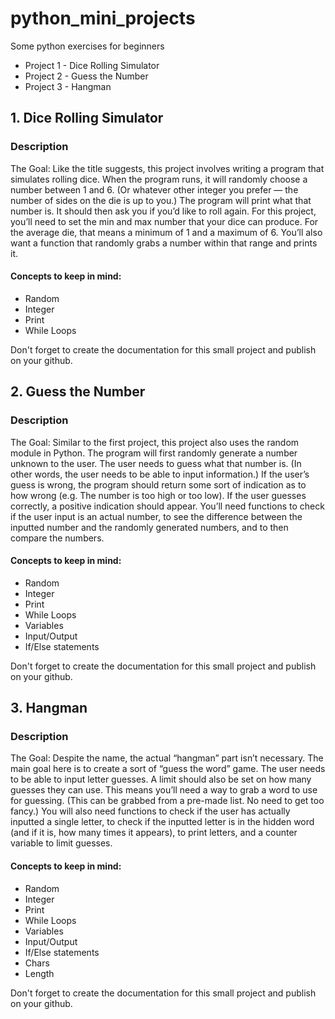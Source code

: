 # python_mini_projects
Some python exercises for beginners


* Project 1 - Dice Rolling Simulator
* Project 2 - Guess the Number
* Project 3 - Hangman

## 1. Dice Rolling Simulator

### Description
The Goal: Like the title suggests, this project involves writing a program that simulates rolling dice. When the program runs, it will randomly choose a number between 1 and 6. (Or whatever other integer you prefer — the number of sides on the die is up to you.) The program will print what that number is. It should then ask you if you’d like to roll again. For this project, you’ll need to set the min and max number that your dice can produce. For the average die, that means a minimum of 1 and a maximum of 6. You’ll also want a function that randomly grabs a number within that range and prints it.

#### Concepts to keep in mind:
* Random
* Integer
* Print
* While Loops

Don't forget to create the documentation for this small project and publish on your github.

## 2. Guess the Number

### Description 
The Goal: Similar to the first project, this project also uses the random module in Python. The program will first randomly generate a number unknown to the user. The user needs to guess what that number is. (In other words, the user needs to be able to input information.) If the user’s guess is wrong, the program should return some sort of indication as to how wrong (e.g. The number is too high or too low). If the user guesses correctly, a positive indication should appear. You’ll need functions to check if the user input is an actual number, to see the difference between the inputted number and the randomly generated numbers, and to then compare the numbers.

#### Concepts to keep in mind:
* Random
* Integer
* Print
* While Loops
* Variables
* Input/Output
* If/Else statements

Don't forget to create the documentation for this small project and publish on your github.

## 3. Hangman

### Description 
The Goal: Despite the name, the actual “hangman” part isn’t necessary. The main goal here is to create a sort of “guess the word” game. The user needs to be able to input letter guesses. A limit should also be set on how many guesses they can use. This means you’ll need a way to grab a word to use for guessing. (This can be grabbed from a pre-made list. No need to get too fancy.) You will also need functions to check if the user has actually inputted a single letter, to check if the inputted letter is in the hidden word (and if it is, how many times it appears), to print letters, and a counter variable to limit guesses.

#### Concepts to keep in mind:
* Random
* Integer
* Print
* While Loops
* Variables
* Input/Output
* If/Else statements
* Chars
* Length

Don't forget to create the documentation for this small project and publish on your github.

